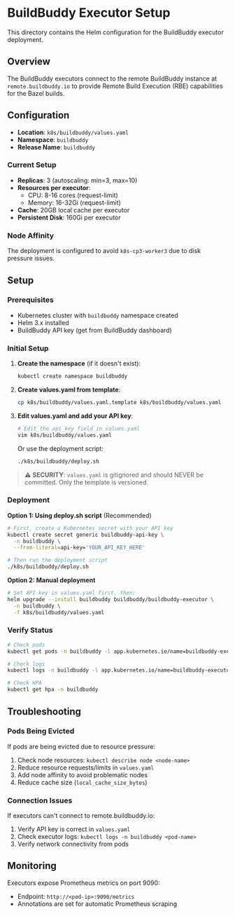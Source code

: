 # BuildBuddy Executor Setup

This directory contains the Helm configuration for the BuildBuddy executor deployment.

## Overview

The BuildBuddy executors connect to the remote BuildBuddy instance at `remote.buildbuddy.io` to provide Remote Build Execution (RBE) capabilities for the Bazel builds.

## Configuration

- **Location**: `k8s/buildbuddy/values.yaml`
- **Namespace**: `buildbuddy`
- **Release Name**: `buildbuddy`

### Current Setup

- **Replicas**: 3 (autoscaling: min=3, max=10)
- **Resources per executor**:
  - CPU: 8-16 cores (request-limit)
  - Memory: 16-32Gi (request-limit)
- **Cache**: 20GB local cache per executor
- **Persistent Disk**: 160Gi per executor

### Node Affinity

The deployment is configured to avoid `k8s-cp3-worker3` due to disk pressure issues.

## Setup

### Prerequisites

- Kubernetes cluster with `buildbuddy` namespace created
- Helm 3.x installed
- BuildBuddy API key (get from BuildBuddy dashboard)

### Initial Setup

1. **Create the namespace** (if it doesn't exist):
   ```bash
   kubectl create namespace buildbuddy
   ```

2. **Create values.yaml from template**:
   ```bash
   cp k8s/buildbuddy/values.yaml.template k8s/buildbuddy/values.yaml
   ```

3. **Edit values.yaml and add your API key**:
   ```bash
   # Edit the api_key field in values.yaml
   vim k8s/buildbuddy/values.yaml
   ```

   Or use the deployment script:
   ```bash
   ./k8s/buildbuddy/deploy.sh
   ```

> **⚠️ SECURITY**: `values.yaml` is gitignored and should NEVER be committed. Only the template is versioned.

### Deployment

**Option 1: Using deploy.sh script** (Recommended)
```bash
# First, create a Kubernetes secret with your API key
kubectl create secret generic buildbuddy-api-key \
  -n buildbuddy \
  --from-literal=api-key='YOUR_API_KEY_HERE'

# Then run the deployment script
./k8s/buildbuddy/deploy.sh
```

**Option 2: Manual deployment**
```bash
# Set API key in values.yaml first, then:
helm upgrade --install buildbuddy buildbuddy/buildbuddy-executor \
  -n buildbuddy \
  -f k8s/buildbuddy/values.yaml
```

### Verify Status

```bash
# Check pods
kubectl get pods -n buildbuddy -l app.kubernetes.io/name=buildbuddy-executor

# Check logs
kubectl logs -n buildbuddy -l app.kubernetes.io/name=buildbuddy-executor --tail=50

# Check HPA
kubectl get hpa -n buildbuddy
```

## Troubleshooting

### Pods Being Evicted

If pods are being evicted due to resource pressure:
1. Check node resources: `kubectl describe node <node-name>`
2. Reduce resource requests/limits in `values.yaml`
3. Add node affinity to avoid problematic nodes
4. Reduce cache size (`local_cache_size_bytes`)

### Connection Issues

If executors can't connect to remote.buildbuddy.io:
1. Verify API key is correct in `values.yaml`
2. Check executor logs: `kubectl logs -n buildbuddy <pod-name>`
3. Verify network connectivity from pods

## Monitoring

Executors expose Prometheus metrics on port 9090:
- Endpoint: `http://<pod-ip>:9090/metrics`
- Annotations are set for automatic Prometheus scraping
